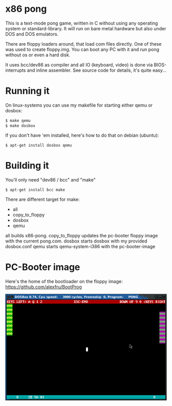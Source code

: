 # x86 pong 
 
This is a text-mode pong game, written in C without using any operating system 
or standard-library. 
It will run on bare metal hardware but also under DOS and DOS emulators. 
 
There are floppy loaders around, that load com files directly. One of these was 
used to create floppy.img. You can boot any PC with it and run pong without 
os or even a hard disk. 
 
It uses bcc/dev86 as compiler and all IO (keyboard, video) is done via 
BIOS-interrupts and inline assembler. See source code for details, it's 
quite easy... 
 
# Running it 
 
On linux-systems you can use my makefile for starting either qemu or dosbox: 
```
$ make qemu 
$ make dosbox 
``` 
If you don't have 'em installed, here's how to do that on debian (ubuntu): 
```
$ apt-get install dosbox qemu
```
 
# Building it 
 
You'll only need "dev86 / bcc" and "make"
```
$ apt-get install bcc make
``` 
There are different target for make: 
- all 
- copy_to_floppy 
- dosbox 
- qemu 

all builds x86-pong. 
copy_to_floppy updates the pc-booter floppy image with the current pong.com. 
dosbox starts dosbox with my provided dosbox.conf 
qemu starts qemu-system-i386 with the pc-booter-image 

# PC-Booter image
Here's the home of the bootloader on the floppy image: 
https://github.com/alexfru/BootProg
 
![ScreenShot](https://raw.githubusercontent.com/spacerace/x86-pong/master/screenshot.png)



